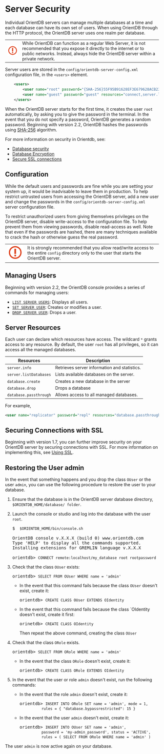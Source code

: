 # Server Security

Individual OrientDB servers can manage multiple databases at a time and each database can have its own set of users.  When using OrientDB through the HTTP protocol, the OrientDB server uses one realm per database.

|   |   |
|---|---|
|![](images/warning.png)| While OrientDB can function as a regular Web Server, it is not recommended that you expose it directly to the internet or to public networks.  Instead, always hide the OrientDB server within a private network.|

Server users are stored in the `config/orientdb-server-config.xml` configuration file, in the `<users>` element.

```xml
    <users>
        <user name="root" password="{SHA-256}55F95B91628EF3E679628ACB23AE" resources="*" />
        <user name="guest" password="guest" resources="connect,server.listDatabases,server.dblist" />
    </users>
```

When the OrientDB server starts for the first time, it creates the user `root` automatically, by asking you to give the password in the terminal.  In the event that you do not specify a password, OrientDB generates a random password.  Beginning with version 2.2, OrientDB hashes the passwords using [SHA-256](https://en.wikipedia.org/wiki/SHA-2) algorithm.

For more information on security in Orientdb, see:
- [Database security](Database-Security.md)
- [Database Encryption](Database-Encryption.md)
- [Secure SSL connections](Using-SSL-with-OrientDB.md)

## Configuration

While the default users and passwords are fine while you are setting your system up, it would be inadvisable to leave them in production.  To help restrict untrusted  users from accessing the OrientDB server, add a new user and change the passwords in the `config/orientdb-server-config.xml` server configuration file.  

To restrict unauthorized users from giving themselves privileges on the OrientDB server, disable write-access to the configuration file.  To help prevent them from viewing passwords, disable read-access as well.  Note that even if the passwords are hashed, there are many techniques available to crack the hash or otherwise guess the real password.


|   |   |
|---|---|
|![](images/warning.png)|It is strongly recommended that you allow read/write access to the entire `config` directory only to the user that starts the OrientDB server.|


## Managing Users

Beginning with version 2.2, the OrientDB console provides a series of commands for managing users:

- [`LIST SERVER USERS`](Console-Command-List-Server-Users.md): Displays all users.
- [`SET SERVER USER`](Console-Command-Set-Server-User.md): Creates or modifies a user.
- [`DROP SERVER USER`](Console-Command-Drop-Server-User.md): Drops a user.


## Server Resources

Each user can declare which resources have access.  The wildcard `*` grants access to any resource.  By default, the user `root` has all privileges, so it can access all the managed databases.


| Resources | Description |
|-----------|-------------|
|`server.info`|Retrieves server information and statistics.|
|`server.listDatabases`|Lists available databases on the server.|
|`database.create`|Creates a new database in the server|
|`database.drop`|Drops a database|
|`database.passthrough`|Allows access to all managed databases.|

For example,

```xml
<user name="replicator" password="repl" resources="database.passthrough"/>
```



## Securing Connections with SSL

Beginning with version 1.7, you can further improve security on your OrientDB server by securing connections with SSL.  For more information on implementing this, see [Using SSL](Using-SSL-with-OrientDB.md).


## Restoring the User admin 

In the event that something happens and you drop the class `OUser` or the user `admin`, you can use the following procedure to restore the user to your database.

1. Ensure that the database is in the OrientDB server database directory, `$ORIENTDB_HOME/database/ folder`.

1. Launch the console or studio and log into the database with the user `root`.

   <pre>
   $ <code class="lang-sh userinput"> $ORIENTDB_HOME/bin/console.sh</code>

   OrientDB console v.X.X.X (build 0) www.orientdb.com
   Type 'HELP' to display all the commands supported.
   Installing extensions for GREMLIN language v.X.X.X

   orientdb> <code class="lang-sql userinput">CONNECT remote:localhost/my_database root rootpassword</code>
   </pre>

1. Check that the class `OUser` exists:

   <pre>
   orientdb> <code class="lang-sql userinput">SELECT FROM OUser WHERE name = 'admin'</code>
   </pre>

   - In the event that this command fails because the class `OUser` doesn't exist, create it:

     <pre>
     orientdb> <code class="lang-sql userinput">CREATE CLASS OUser EXTENDS OIdentity</code>
     </pre>

   - In the event that this command fails because the class `OIdentity doesn't exist, create it first:

     <pre>
     orinetdb> <code class="lang-sql userinput">CREATE CLASS OIdentity</code>
     </pre>

     Then repeat the above command, creating the class `OUser`

1. Check that the class `ORole` exists.

   <pre>
   orientdb> <code class="lang-sql userinput">SELECT FROM ORole WHERE name = 'admin'</code>
   </pre>

   - In the event that the class `ORole` doesn't exist, create it:

     <pre>
     orientdb> <code class="lang-sql userinput">CREATE CLASS ORole EXTENDS OIdentity</code>
     </pre>

1. In the event that the user or role `admin` doesn't exist, run the following commands:

   - In the event that the role `admin` doesn't exist, create it:

     <pre>
     orientdb> <code class="lang-sql userinput">INSERT INTO ORole SET name = 'admin', mode = 1, 
               rules = { "database.bypassrestricted": 15 }</code>
     </pre>

   - In the event that the user `admin` doesn't exist, create it:

     <pre>
     orientdb> <code class="lang-sql userinput">INSERT INTO OUser SET name = 'admin', 
               password = 'my-admin_password', status = 'ACTIVE', 
               rules = ( SELECT FROM ORole WHERE name = 'admin' )</code>
     </pre>

The user `admin` is now active again on your database.

